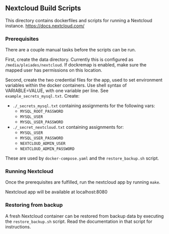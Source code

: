 ## Nextcloud Build Scripts

This directory contains dockerfiles and scripts for running a Nextcloud instance.
https://docs.nextcloud.com/

### Prerequisites

There are a couple manual tasks before the scripts can be run.

First, create the data directory. Currently this is configured as
`/media/pleiades/nextcloud`. If dockremap is enabled, make sure the mapped user
has permissions on this location.

Second, create the two credential files for the app, used to set environment
variables within the docker containers. Use shell syntax of VARIABLE=VALUE, with
one variable per line. See `example_secrets_mysql.txt`. Create:
*  `./_secrets_mysql.txt` containing assignments for the following vars:
   * `MYSQL_ROOT_PASSWORD`
   * `MYSQL_USER`
   * `MYSQL_USER_PASSWORD`
*  `./_secret_nextcloud.txt` containing assignments for:
   * `MYSQL_USER`
   * `MYSQL_USER_PASSWORD`
   * `NEXTCLOUD_ADMIN_USER`
   * `NEXTCLOUD_ADMIN_PASSWORD`

These are used by `docker-compose.yaml` and the `restore_backup.sh` script.

### Running Nextcloud

Once the prerequisites are fulfilled, run the nextcloud app by running `make`.

Nextcloud app will be available at localhost:8080

### Restoring from backup

A fresh Nextcloud container can be restored from backup data by executing the
`restore_backup.sh` script. Read the documentation in that script for
instructions.
